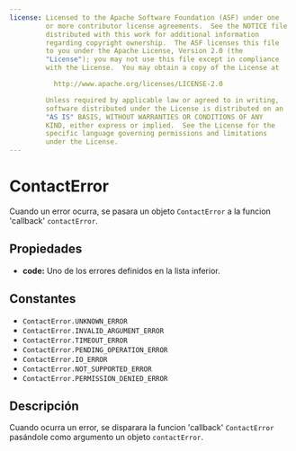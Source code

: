 ```yaml
---
license: Licensed to the Apache Software Foundation (ASF) under one
         or more contributor license agreements.  See the NOTICE file
         distributed with this work for additional information
         regarding copyright ownership.  The ASF licenses this file
         to you under the Apache License, Version 2.0 (the
         "License"); you may not use this file except in compliance
         with the License.  You may obtain a copy of the License at

           http://www.apache.org/licenses/LICENSE-2.0

         Unless required by applicable law or agreed to in writing,
         software distributed under the License is distributed on an
         "AS IS" BASIS, WITHOUT WARRANTIES OR CONDITIONS OF ANY
         KIND, either express or implied.  See the License for the
         specific language governing permissions and limitations
         under the License.
---
```


ContactError
========

Cuando un error ocurra, se pasara un objeto `ContactError` a la funcion 'callback' `contactError`.

Propiedades
-----------

- __code:__ Uno de los errores definidos en la lista inferior.

Constantes
----------

- `ContactError.UNKNOWN_ERROR`
- `ContactError.INVALID_ARGUMENT_ERROR`
- `ContactError.TIMEOUT_ERROR`
- `ContactError.PENDING_OPERATION_ERROR`
- `ContactError.IO_ERROR`
- `ContactError.NOT_SUPPORTED_ERROR`
- `ContactError.PERMISSION_DENIED_ERROR`

Descripción
-----------

Cuando ocurra un error, se disparara la funcion 'callback' `ContactError` pasándole como argumento un objeto `contactError`.

